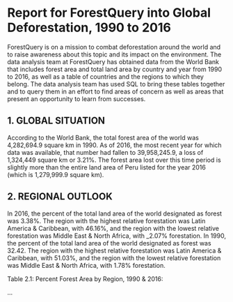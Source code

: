 # Report for ForestQuery into Global Deforestation, 1990 to 2016 

ForestQuery is on a mission to combat deforestation around the world and to raise awareness about this topic and its impact on the environment. The data analysis team at ForestQuery has obtained data from the World Bank that includes forest area and total land area by country and year from 1990 to 2016, as well as a table of countries and the regions to which they belong.
The data analysis team has used SQL to bring these tables together and to query them in an effort to find areas of concern as well as areas that present an opportunity to learn from successes.

## 1. GLOBAL SITUATION
According to the World Bank, the total forest area of the world was 4,282,694.9 square km in 1990. As of 2016, the most recent year for which data was available, that number had fallen to 39,958,245.9, a loss of 1,324,449 square km or 3.21%.
The forest area lost over this time period is slightly more than the entire land area of Peru listed for the year 2016 (which is 1,279,999.9 square km).

## 2. REGIONAL OUTLOOK 
In 2016, the percent of the total land area of the world designated as forest was 3.38%. The region with the highest relative forestation was Latin America & Caribbean, with 46.16%, and the region with the lowest relative forestation was Middle East & North Africa, with _2.07% forestation.
In 1990, the percent of the total land area of the world designated as forest was 32.42. The region with the highest relative forestation was Latin America & Caribbean, with 51.03%, and the region with the lowest relative forestation was Middle East & North Africa, with 1.78% forestation.

Table 2.1: Percent Forest Area by Region, 1990 & 2016:

...

